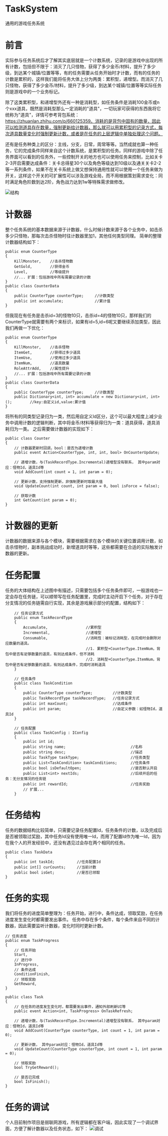 # TaskSystem
通用的游戏任务系统
# 前言
实际参与任务系统后才了解其实底层就是一个计数系统，记录的是游戏中出现的所有计数，包括但不限于：消灭了几只怪物，获得了多少金币/材料，提升了多少级，到达某个城镇/位置等等，有的任务需要从任务开始时才计数，而有的任务的计数是累积的，这样我们能将任务大体上分为两类：累积型，递增型。而消灭了几只怪物，获得了多少金币/材料，提升了多少级，到达某个城镇/位置等等实际任务则是游戏中的一个业务标记。

除了这类累积型，和递增型外还有一种是消耗型，如任务条件是消耗100金币或n个xxx道具，既然是消耗型那么一定消耗的"道具"，一切玩家可获得的东西我将它统称为"道具"，详情可参考背包系统：https://zhuanlan.zhihu.com/p/660125359。消耗的是背包中固有的数量，因此可以检测道具存在数量，强制更新给计数器，那么就可以用累积型的记录方式，每次道具数量变化时强制更新计数，或者是在任务的上层逻辑中单独处理这个问题。

还有是任务种类上的区分：主线，分支，日常，周常等等。当然成就也算一种任务，它的完成条件同样来自这个计数系统，是累积型的任务。同样的游戏中除了任务界面可以看到的任务外，一些控制开关的地方也可以使用任务来控制，比如关卡2-3开启需要达成条件：关卡总得星30个以及角色等级达到10级以及通关关卡2-2等一系列条件，如果不在关卡系统上做又想保持通用性就可以使用一个任务来做为开关，这样这个开关的可扩展性可以涉及游戏全局，而不用根据策划需求变化：同时满足角色阶数到达2阶，角色战力达到1w等特殊需求做修改。

![结构](./结构.png "结构")

# 计数器
整个任务系统的基本数据来源于计数器，什么时候计数来源于各个业务中，如击杀多少只怪物，那每次击杀怪物时往计数器里加1，其他任何类型同理。
简单的整理计数器结构如下：
```
public enum CounterType
{
    KillMonster,    //击杀怪物数
    GetGold,        //获得金币
    Level,          //等级提升
    //... 扩展：包括游戏中所有需要记录的计数
}
public class CounterData
{
    public CounterType counterType;     //计数类型
    public int accumulate;              //累计值
}
```
但我现在有任务是击杀id=3的怪物10只，击杀id=4的怪物10只，那样我们的CounterType就需要有两个来标识，如果有id=5,id=6呢又要继续添加类型，因此我们再做一下优化：
```
public enum CounterType
{
    KillMonster,    //击杀怪物
    ItemGet,        //获得过多少道具
    ItemUse,        //使用过多少道具
    ItemNum,        //道具数量
    RoleAttrAdd,    //属性提升
    //... 扩展：包括游戏中所有需要记录的计数
}
public class CounterData
{
    public CounterType counterType;     //计数类型
    public Dictionary<int, int> accumulate = new Dictionary<int, int>();        //key:自定义id,value:累计值
}
```
将所有的同类型记录归为一类，然后用自定义Id区分，这个可以最大程度上减少业务中调用计数的逻辑判断，其中将金币/材料等获得归为一类：道具获得，道具消耗归为一类。
之后需要做计数器的实现如下：
```
public class Counter
{
    // 计数器更新时回调，bool：是否为递增计数
    public event Action<CounterType, int, int, bool> OnCounterUpdate;

    // 递增计数，与(TaskRecordType.Incremental)递增型没有联系， 其中param对应：怪物Id，道具Id等
    void AddCount(int count = 1, int param = 0);

    // 更新计数，支持强制更新，非强制更新时取最大值
    void UpdateCount(int count, int param = 0, bool isForce = false);

    // 获取计数
    int GetCount(int param = 0);
}
```

# 计数器的更新
计数器的数据来源与各个模块，需要根据需求在各个模块的关键位置调用计数，如击杀怪物时，副本挑战成功时，新增道具时等等，这些都需要在合适的实际触发计数器的更新。


# 任务配置
任务的大体结构在上述图中有描述，只需要包括多个任务条件即可，一般游戏也一定会存在任务链，可以顺带写在任务配置里，完成时主动开启下个任务，对于存在分支情况的任务链需自行实现，其余是游戏展示部分的配置，结构如下：
```
    // 任务记录方式
    public enum TaskRecordType
    {
        Accumulate,                 //累积型
        Incremental,                //递增型
        Consumable,                 //消耗性：被标记消耗型，在完成时会删除对应数量的道具。
                                    //1. 累积型+CounterType.ItemNum，背包中是否有足够数量的道具，有则达成条件，但不消耗
                                    //2. 消耗型+CounterType.ItemNum，背包中是否有足够数量的道具，有则达成条件，完成时消耗道具
    }

    // 任务条件
    public class TaskCondition
    {
        public CounterType counterType;         //计数类型
        public TaskRecordType taskRecordType;   //任务记录方式
        public int maxCount;                    //达成条件
        public int param;                       //自定义参数：如怪物Id，道具Id
    }

    // 任务配置
    public class TaskConfig : IConfig
    {
        public int id;
        public string name;                             //名称
        public string desc;                             //描述
        public TaskType taskType;                       //任务类型
        public List<TaskCondition> taskConditions;      //任务条件
        public bool isDefaultOpen;                      //是否默认开启
        public List<int> nextIds;                       //后续开启的任务：无分支情况的任务链
        public int rewardId;                            //任务奖励
        // 扩展...
    }
```

# 任务结构
任务的数据结构比较简单，只需要记录任务配置Id，任务条件的计数，以及完成后是否被领取过奖励，其中任务Id没有使用唯一Id，而用了配置Id作为唯一Id，因为在我个人的开发经验中，还没有遇见过会存在两个相同的任务。
```
public class TaskData
{
    public int taskId;          //任务配置Id
    public int[] curCounts;     //当前计数
    public bool isGet;          //是否已领取
}
```

# 任务的实现
我们将任务的进度简单整理为：任务开始，进行中，条件达成，领取奖励，在任务进度发生变化时都需要发出事件。
任务中存在多个条件，每个条件来自不同的计数器，因此需要监听计数器，变化时同时更新计数。
```
// 任务进度
public enum TaskProgress
{
    // 任务开始
    Start,
    // 进行中
    InProgress,
    // 条件达成
    ConditionFinish,
    // 领取奖励
    GetReward,
}

public class Task
{
    // 在任务的进度发生变化时，都需要发出事件，通知外部刷新UI等
    public event Action<int, TaskProgress> OnTaskRefresh;

    // 递增计数，与(TaskRecordType.Incremental)递增型没有联系， 其中param对应：怪物Id，道具Id等
    void AddCount(CounterType counterType, int count = 1, int param = 0);

    // 更新计数， 其中param对应：怪物Id，道具Id等
    void UpdateCount(CounterType counterType, int count = 1, int param = 0);

    // 领取奖励
    bool TryGetReward();

    // 是否已完成
    bool IsFinish();
}
```

# 任务的调试
个人目前制作项目是弱联网游戏，所有逻辑都在客户端，因此实现了一个调试界面，方便了解计数器以及任务状态，如下：
![调试](./任务调试窗口.png "调试")
